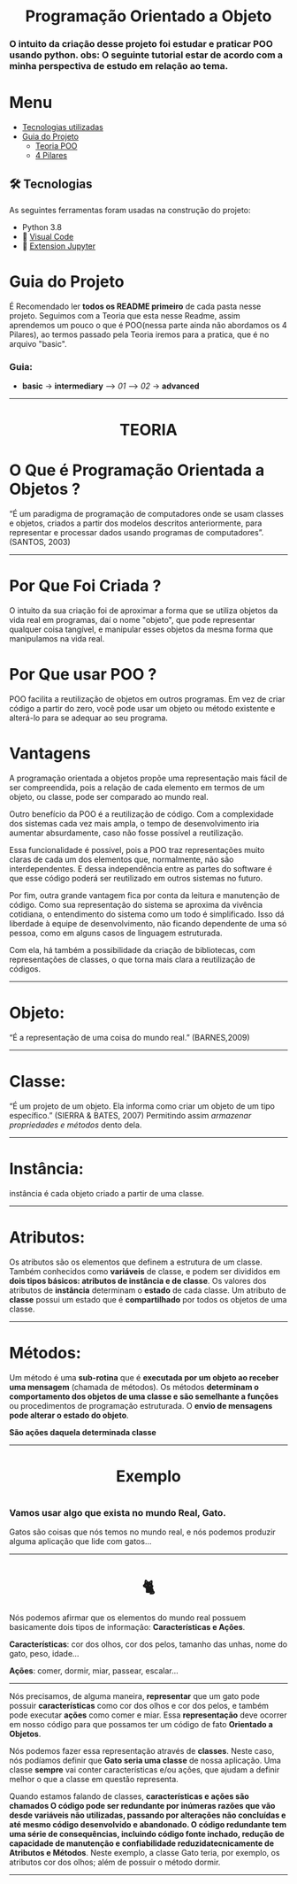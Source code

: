 <h1 align ='center'> Programação Orientado a Objeto</h1>

### O intuito da criação desse projeto foi estudar e praticar POO usando python. obs: O seguinte tutorial estar de acordo com a minha perspectiva de estudo em relação ao tema.

Menu
=================
<!--ts-->
   * [Tecnologias utilizadas](#🛠-tecnologias)
   * [Guia do Projeto](#guia-do-projeto)
      * [Teoria POO](#o-que-é-programação-orientada-a-objetos)
      * [4 Pilares](intermediary/README.md)
      
      
<!--te-->

## 🛠 Tecnologias

As seguintes ferramentas foram usadas na construção do projeto:

-  Python 3.8
- 🔗 [Visual Code](https://code.visualstudio.com/)
- 🔗 [Extension Jupyter](https://marketplace.visualstudio.com/items?itemName=ms-toolsai.jupyter)

# Guia do Projeto

É Recomendado ler **todos os README primeiro** de cada pasta nesse projeto.
Seguimos com a Teoria que esta nesse Readme, assim aprendemos um pouco o que é POO(nessa parte ainda não abordamos os 4 Pilares), ao termos passado pela Teoria iremos para a pratica, que é no arquivo "basic".
### Guia:
   * **basic** → **intermediary** --> *01* --> *02* → **advanced**

<hr>

<h1 align = 'center'>TEORIA</h1>

# O Que é Programação Orientada a Objetos ?

“É um paradigma de programação de computadores onde se
usam classes e objetos, criados a partir dos modelos descritos
anteriormente, para representar e processar dados usando
programas de computadores”. (SANTOS, 2003)
<hr>

<h1> Por Que Foi Criada ? </h1>
O intuito da sua criação foi de aproximar a forma que se utiliza objetos da vida real em programas, daí o nome "objeto", que pode representar qualquer coisa tangível, e manipular esses objetos da mesma forma que manipulamos na vida real.

# Por Que usar POO ?

POO facilita a reutilização de objetos em outros programas. Em vez de criar código a partir do zero, você pode usar um objeto ou método existente e alterá-lo para se adequar ao seu programa.

# Vantagens

A programação orientada a objetos propõe uma representação mais fácil de ser compreendida, pois a relação de cada elemento em termos de um objeto, ou classe, pode ser comparado ao mundo real.

Outro benefício da POO é a reutilização de código. Com a complexidade dos sistemas cada vez mais ampla, o tempo de desenvolvimento iria aumentar absurdamente, caso não fosse possível a reutilização.

Essa funcionalidade é possível, pois a POO traz representações muito claras de cada um dos elementos que, normalmente, não são interdependentes. E dessa independência entre as partes do software é que esse código poderá ser reutilizado em outros sistemas no futuro.

Por fim, outra grande vantagem fica por conta da leitura e manutenção de código. Como sua representação do sistema se aproxima da vivência cotidiana, o entendimento do sistema como um todo é simplificado. Isso dá liberdade à equipe de desenvolvimento, não ficando dependente de uma só pessoa, como em alguns casos de linguagem estruturada.

Com ela, há também a possibilidade da criação de bibliotecas, com representações de classes, o que torna mais clara a reutilização de códigos.

<hr>

# Objeto:
“É a representação de uma coisa do mundo real.” (BARNES,2009)
<hr>

# Classe:
“É um projeto de um objeto. Ela informa como criar um objeto de um tipo específico.” (SIERRA & BATES, 2007) Permitindo assim *armazenar propriedades e métodos* dento dela.
<hr>

# Instância: 
instância é cada objeto criado a partir de uma classe.
<hr>

# Atributos: 
Os atributos são os elementos que definem a estrutura de um classe. Também conhecidos como **variáveis** de classe, e podem ser divididos em **dois tipos básicos: atributos de instância e de classe**. Os valores dos atributos de **instância** determinam o **estado** de cada classe. Um atributo de **classe** possui um estado que é **compartilhado** por todos os objetos de uma classe.
<hr>

# Métodos: 
Um método é uma **sub-rotina** que é **executada por um objeto ao receber uma mensagem** (chamada de métodos).
Os métodos **determinam o comportamento dos objetos de uma classe e são semelhante a funções** ou procedimentos de programação estruturada. O **envio de mensagens pode alterar o estado do objeto**. 

**São ações daquela determinada classe**
<hr>

<center><h1> Exemplo <h1></center>

### Vamos usar algo que exista no mundo Real, Gato.
Gatos são coisas que nós temos no mundo real, e nós podemos produzir alguma aplicação que lide com gatos...
<hr>

<center><h1>🐈</h1></center>

Nós podemos afirmar que os elementos do mundo real possuem basicamente dois tipos de informação: **Características e Ações**.

**Características**: cor dos olhos, cor dos pelos, tamanho das unhas, nome do gato, peso, idade...

**Ações**: comer, dormir, miar, passear, escalar...

<hr>

Nós precisamos, de alguma maneira, **representar** que um gato pode possuir **características** como cor dos olhos e cor dos pelos, e também pode executar **ações** como comer e miar. Essa **representação** deve ocorrer em nosso código para que possamos ter um código de fato **Orientado a Objetos**.

Nós podemos fazer essa representação através de **classes**. Neste caso, nós podíamos definir que **Gato seria uma classe** de nossa aplicação. Uma classe **sempre** vai conter características e/ou ações, que ajudam a definir melhor o que a classe em questão representa.

Quando estamos falando de classes, **características e ações são chamados O código pode ser redundante por inúmeras razões que vão desde variáveis não utilizadas, passando por alterações não concluídas e até mesmo código desenvolvido e abandonado. O código redundante tem uma série de consequências, incluindo código fonte inchado, redução de capacidade de manutenção e confiabilidade reduzidatecnicamente de Atributos e Métodos**. Neste exemplo, a classe Gato teria, por exemplo, os atributos cor dos olhos; além de possuir o método dormir.

<hr>
